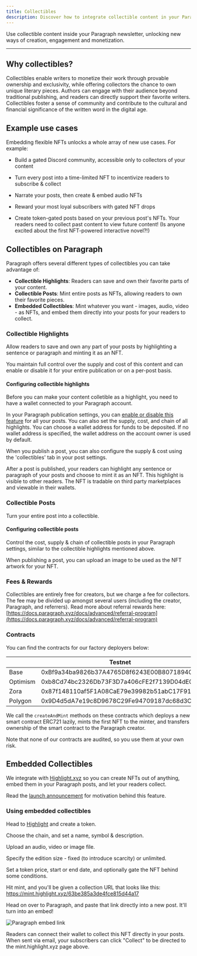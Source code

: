 ```yaml
---
title: Collectibles
description: Discover how to integrate collectible content in your Paragraph newsletter for increased engagement & monetization.
---
```


Use collectible content inside your Paragraph newsletter, unlocking new ways of creation, engagement and monetization.

---

## Why collectibles?

Collectibles enable writers to monetize their work through provable ownership and exclusivity, while offering collectors the chance to own unique literary pieces. Authors can engage with their audience beyond traditional publishing, and readers can directly support their favorite writers. Collectibles foster a sense of community and contribute to the cultural and financial significance of the written word in the digital age.


## Example use cases

Embedding flexible NFTs unlocks a whole array of new use cases. For example:

* Build a gated Discord community, accessible only to collectors of your content

* Turn every post into a time-limited NFT to incentivize readers to subscribe & collect

* Narrate your posts, then create & embed audio NFTs

* Reward your most loyal subscribers with gated NFT drops

* Create token-gated posts based on your previous post's NFTs. Your readers need to collect past content to view future content! (Is anyone excited about the first NFT-powered interactive novel?!)

## Collectibles on Paragraph

Paragraph offers several different types of collectibles you can take advantage of:

* **Collectible Highlights**: Readers can save and own their favorite parts of your content.
* **Collectible Posts**: Mint entire posts as NFTs, allowing readers to own their favorite pieces.
* **Embedded Collectibles**: Mint whatever you want - images, audio, video - as NFTs, and embed them directly into your posts for your readers to collect.


### Collectible Highlights

Allow readers to save and own any part of your posts by highlighting a sentence or paragraph and minting it as an NFT.

You maintain full control over the supply and cost of this content and can enable or disable it for your entire publication or on a per-post basis.

#### Configuring collectible highlights

Before you can make your content colletible as a highlight, you need to have a wallet connected to your Paragraph account.

In your Paragraph publication settings, you can [enable or disable this feature](https://paragraph.xyz/settings/publication/blog) for all your posts. You can also set the supply, cost, and chain of all highlights. You can choose a wallet address for funds to be deposited. If no wallet address is specified, the wallet address on the account owner is used by default.

When you publish a post, you can also configure the supply & cost using the 'collectibles' tab in your post settings.

After a post is published, your readers can highlight any sentence or paragraph of your posts and choose to mint it as an NFT. This highlight is visible to other readers. The NFT is tradable on third party marketplaces and viewable in their wallets.


### Collectible Posts

Turn your entire post into a collectible.

#### Configuring collectible posts

Control the cost, supply & chain of collectible posts in your Paragraph settings, similar to the collectible highlights mentioned above.

When publishing a post, you can upload an image to be used as the NFT artwork for your NFT.


### Fees & Rewards

Collectibles are entirely free for creators, but we charge a fee for collectors. The fee may be divided up amongst several users (including the creator, Paragraph, and referrers). Read more about referral rewards here: [https://docs.paragraph.xyz/docs/advanced/referral-program](https://docs.paragraph.xyz/docs/advanced/referral-program)

### Contracts

You can find the contracts for our factory deployers below:


|  | Testnet | Mainnet
| --- | --- | --- |
| Base | 0xBf9a34ba9826b37A4765D8f6243E00B8071894C1 | 0x9Bf9D0D88C1A835F1052Ef0FBa325b35bBea127a |
| Optimism | 0xb8Cd74bc2326Db73F3D7a406cFE2f7139D04dE06 | 0x584DfE9780C962e0A48fe09D353CbAa62e67C309 |
| Zora | 0x87f148110af5F1A08CaE79e39982b51abC17F91c |  0x88e6b1341EFA068348b8177F2E59E900CC6D864b |
| Polygon | 0x9D4d5dA7e19c8D9678C29Fe94709187dc68d3C95 | 0x3285cE203B073bd009200Dfd416a8fD6DF155A57 |

We call the `createAndMint` methods on these contracts which deploys a new smart contract ERC721 lazily, mints the first NFT to the minter, and transfers ownership of the smart contract to the Paragraph creator.

Note that none of our contracts are audited, so you use them at your own risk.

## Embedded Collectibles

We integrate with [Highlight.xyz](https://tools.highlight.xyz) so you can create NFTs out of anything, embed them in your Paragraph posts, and let your readers collect.

Read the [launch announcement](https://paragraph.xyz/@blog/highlight) for motivation behind this feature.

### Using embedded collectibles

Head to [Highlight](https://tools.highlight.xyz) and create a token.

Choose the chain, and set a name, symbol & description.

Upload an audio, video or image file.

Specify the edition size - fixed (to introduce scarcity) or unlimited.

Set a token price, start or end date, and optionally gate the NFT behind some conditions.

Hit mint, and you'll be given a collection URL that looks like this: https://mint.highlight.xyz/63be385a3de4fce815d44a17

Head on over to Paragraph, and paste that link directly into a new post. It'll turn into an embed!

![Paragraph embed link](/img/highlight_embed.png)

Readers can connect their wallet to collect this NFT directly in your posts. When sent via email, your subscribers can click "Collect" to be directed to the mint.highlight.xyz page above.

